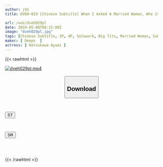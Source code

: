 ```yaml
---
author: j91
title: DVEH-029 [Chinese Subtitle] When I Asked A Married Woman, Who Is One Of The Worst At Refusing Refusals At Work, To Have Sex With Me In Various Ways, Her Unconscious Erotic Body Reacted With Surprise Beyond My Expectations! Ayumi Natsukawa, A Part-time Housewife With A Child Who Is Too Weak To Push (34)

url: /was/dveh029pl
date: 2024-05-08T00:15:00Z
image: "dveh029pl.jpg"
tags: [Chinese Subtitle, 3P, 4P, Solowork, Big Tits, Married Woman, Subjectivity, Urination	]
maker: [ Deeps  ]
actress: [ Natsukawa Ayumi ]
---
```



{{< rawhtml >}}

<div class="video" data-videoid="opdbD3oaw7CWQe">
    <a href="javascript:;">
        <img src="/was/dveh029pl/dveh029pl.jpg" width="WIDTH" height="HEIGHT" alt="dveh029pl.mp4" loading="lazy">
    </a>
</div>

<script type="text/javascript" src="https://j91.asia/asset/on-demand-st.js"></script>

<br>
  <link rel="stylesheet" href="https://j91.asia/asset/bs5.css">
  
  <center>
  <button class="btn btn-primary" type="button" data-bs-toggle="collapse" data-bs-target=".multi-collapse" aria-expanded="false" aria-controls="multiCollapseExample1 multiCollapseExample2"><h2>Download</h2></button></center>
</p>
<div class="row">
  <div class="col">
    <div class="collapse multi-collapse" id="multiCollapseExample1">
      <div class="card card-body">
	      	      <br>
<div class="buttons">  
<p><a href="https://streamtape.to/v/opdbD3oaw7CWQe" target="_blank"><button class="btn-hover color-3"><i class="fa fa-download"></i> ST</button></a></p></div>
    </div>
  </div>
</div>
  <div class="col">
    <div class="collapse multi-collapse" id="multiCollapseExample2">
      <div class="card card-body">
	      <br>
<div class="buttons">
<p><a href="https://rubystm.com/mq5ty3vn91rg" target="_blank"><button class="btn-hover color-9"><i class="fa fa-download"></i> SR</button></a></p></div>
<br><br>
      </div>
    </div>
  </div>
</div>

{{< /rawhtml >}}